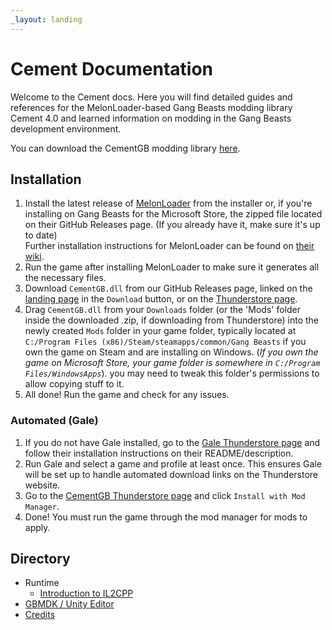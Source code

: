 ```yaml
---
_layout: landing
---
```


# Cement Documentation

Welcome to the Cement docs. Here you will find detailed guides and references for the MelonLoader-based Gang Beasts modding library Cement 4.0 and learned information on modding in the Gang Beasts development environment.

You can download the CementGB modding library [here](../).

## Installation

1. Install the latest release of [MelonLoader](https://github.com/LavaGang/MelonLoader/releases/latest/) from the installer or, if you're installing on Gang Beasts for the Microsoft Store, the zipped file located on their GitHub Releases page. (If you already have it, make sure it's up to date)  
Further installation instructions for MelonLoader can be found on [their wiki](https://melonwiki.xyz/#/).
2. Run the game after installing MelonLoader to make sure it generates all the necessary files.
3. Download `CementGB.dll` from our GitHub Releases page, linked on the [landing page](../) in the `Download` button, or on the [Thunderstore page](https://thunderstore.io/c/gang-beasts/p/CementGB/CementGB/).
4. Drag `CementGB.dll` from your `Downloads` folder (or the 'Mods' folder inside the downloaded .zip, if downloading from Thunderstore) into the newly created `Mods` folder in your game folder, typically located at `C:/Program Files (x86)/Steam/steamapps/common/Gang Beasts` if you own the game on Steam and are installing on Windows. (*If you own the game on Microsoft Store, your game folder is somewhere in `C:/Program Files/WindowsApps`*). you may need to tweak this folder's permissions to allow copying stuff to it.
5. All done! Run the game and check for any issues.

### Automated (Gale)

1. If you do not have Gale installed, go to the [Gale Thunderstore page](https://thunderstore.io/c/lethal-company/p/Kesomannen/GaleModManager/) and follow their installation instructions on their README/description.
2. Run Gale and select a game and profile at least once. This ensures Gale will be set up to handle automated download links on the Thunderstore website.
3. Go to the [CementGB Thunderstore page]() and click `Install with Mod Manager`.
4. Done! You must run the game through the mod manager for mods to apply.

## Directory

- Runtime
  - [Introduction to IL2CPP](guides/introduction-to-il2cpp.md)
- [GBMDK / Unity Editor](guides/gbmdk/gbmdk-index.md)
- [Credits](guides/credits.md)
